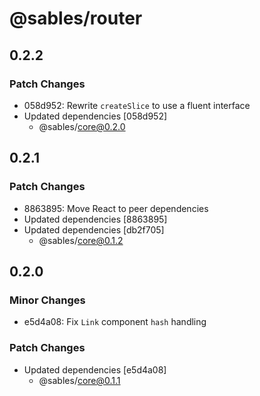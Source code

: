 # @sables/router

## 0.2.2

### Patch Changes

- 058d952: Rewrite `createSlice` to use a fluent interface
- Updated dependencies [058d952]
  - @sables/core@0.2.0

## 0.2.1

### Patch Changes

- 8863895: Move React to peer dependencies
- Updated dependencies [8863895]
- Updated dependencies [db2f705]
  - @sables/core@0.1.2

## 0.2.0

### Minor Changes

- e5d4a08: Fix `Link` component `hash` handling

### Patch Changes

- Updated dependencies [e5d4a08]
  - @sables/core@0.1.1
